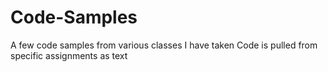 # Code-Samples
A few code samples from various classes I have taken
Code is pulled from specific assignments as text